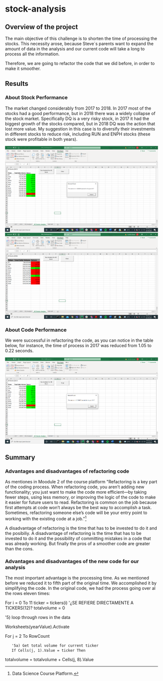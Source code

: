 # stock-analysis
## Overview of the project

The main objective of this challenge is to shorten the time of processing the stocks. This necessity arose, because Steve´s parents want to expand the amount of data in the analysis and our current code will take a long to process all the information.

Therefore, we are going to refactor the code that we did before, in order to make it smoother.

## Results
### About Stock Performance

The market changed considerably from 2017 to 2018. In 2017 most of the stocks had a good performance, but in 2018 there was a widely collapse of the stock market. 
Specifically DQ is a very risky stock, in 2017 it had the biggest growth of the stocks compared, but in 2018 DQ was the action that lost more value. My suggestion in this case is to diversify their investments in different stocks to reduce risk, including RUN and ENPH stocks (these stock were profitable in both years).

![All stocks 2017](2017_largo.png) ![All stock 2018](2018_largo.png)


### About Code Performance

We were successful in refactoring the code, as you can notice in the table below, for instance,  the time of process in 2017 was reduced from 1.05 to 0.22 seconds.

![All stock 2018](2017_corto.png)

## Summary
### Advantages and disadvantages of refactoring code

As mentiones in Moodule 2 of the course platform "Refactoring is a key part of the coding process. When refactoring code, you aren’t adding new functionality; you just want to make the code more efficient—by taking fewer steps, using less memory, or improving the logic of the code to make it easier for future users to read. Refactoring is common on the job because first attempts at code won’t always be the best way to accomplish a task. Sometimes, refactoring someone else’s code will be your entry point to working with the existing code at a job."[^1]
[^1]: Data Science Course Platform.

A disadvantage of refactoring is the time that has to be invested to do it and the posibiliy. A disadvantage of refactoring is the time that has to be invested to do it and the possibility of committing mistakes in a code that was already working. But finally the pros of a smoother code are greater than the cons.

### Advantages and disadvantages of the new code for our analysis

The most important advantage is the processing time. As we mentioned before we reduced it to fifth part of the original time. We accomplished it by simplifying the code. In the original code, we had the process going over al the rows eleven times:

For i = 0 To 11
   ticker = tickers(i) '¿SE REFIERE DIRECTAMENTE A TICKERS(12)?
   totalvolume = 0
   
   '5) loop through rows in the data
   
   Worksheets(yearValue).Activate
   
   For j = 2 To RowCount
   
       '5a) Get total volume for current ticker
       If Cells(j, 1).Value = ticker Then

   totalvolume = totalvolume + Cells(j, 8).Value
